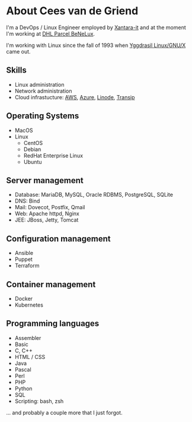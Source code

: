 
# About Cees van de Griend

I'm a DevOps / Linux Engineer employed by [Xantara-it](https://www.xantara-it.nl/) and at the moment I'm working at
[DHL Parcel BeNeLux](https://www.dhlparcel.nl/).

I'm working with Linux since the fall of 1993 when
[Yggdrasil Linux/GNU/X](https://en.wikipedia.org/wiki/Yggdrasil_Linux/GNU/X) came out.


## Skills

* Linux administration
* Network administration
* Cloud infrastucture: 
  [AWS](https://aws.amazone.com/),
  [Azure](https://azure.microsoft.com/),
  [Linode](https://www.linode.com/),
  [Transip](https://www.transip.nl/)


## Operating Systems

* MacOS
* Linux
  * CentOS 
  * Debian
  * RedHat Enterprise Linux
  * Ubuntu 


## Server management

* Database: MariaDB, MySQL, Oracle RDBMS, PostgreSQL, SQLite
* DNS: Bind
* Mail: Dovecot, Postfix, Qmail
* Web: Apache httpd, Nginx
* JEE: JBoss, Jetty, Tomcat 


## Configuration management

* Ansible
* Puppet
* Terraform


## Container management

* Docker
* Kubernetes


## Programming languages

* Assembler
* Basic
* C, C++
* HTML / CSS
* Java
* Pascal
* Perl
* PHP
* Python
* SQL
* Scripting: bash, zsh

... and probably a couple more that I just forgot.
